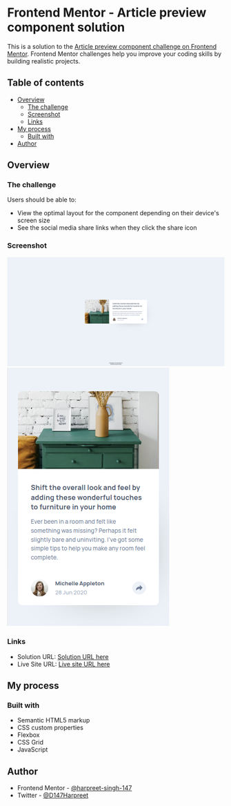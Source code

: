# Frontend Mentor - Article preview component solution

This is a solution to the [Article preview component challenge on Frontend Mentor](https://www.frontendmentor.io/challenges/article-preview-component-dYBN_pYFT). Frontend Mentor challenges help you improve your coding skills by building realistic projects.

## Table of contents

- [Overview](#overview)
  - [The challenge](#the-challenge)
  - [Screenshot](#screenshot)
  - [Links](#links)
- [My process](#my-process)
  - [Built with](#built-with)
- [Author](#author)

## Overview

### The challenge

Users should be able to:

- View the optimal layout for the component depending on their device's screen size
- See the social media share links when they click the share icon

### Screenshot

![](./images/article-preview-component-desktop-screenshot.png)
![](./images/article-preview-component-mobile-screenshot.png)

### Links

- Solution URL: [Solution URL here](https://www.frontendmentor.io/solutions/article-preview-component-in-html-css-and-javascript-0ljRhDBFcO)
- Live Site URL: [Live site URL here](https://harpreet-singh-147.github.io/front-end-mentor-article-preview-component/)

## My process

### Built with

- Semantic HTML5 markup
- CSS custom properties
- Flexbox
- CSS Grid
- JavaScript

## Author

- Frontend Mentor - [@harpreet-singh-147](https://www.frontendmentor.io/profile/harpreet-singh-147)
- Twitter - [@D147Harpreet](https://twitter.com/D147Harpreet)
